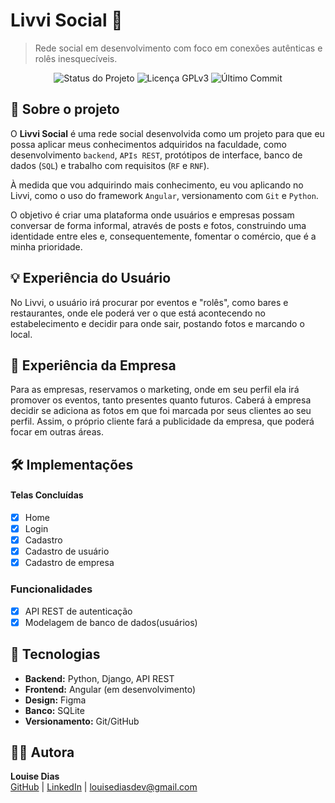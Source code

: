 #  Livvi Social 🥂

> Rede social em desenvolvimento com foco em conexões autênticas e rolês inesquecíveis.

<p align="center">
<img src="https://img.shields.io/badge/status-em%20desenvolvimento-yellow?style=for-the-badge" alt="Status do Projeto"/>
<img src="https://img.shields.io/badge/License-GPLv3-blue?style=for-the-badge" alt="Licença GPLv3"/>
<img src="https://img.shields.io/github/last-commit/louisedevs/livvi-social?style=for-the-badge" alt="Último Commit"/>
</p>


## 🚀 Sobre o projeto
O **Livvi Social** é uma rede social desenvolvida como um projeto para que eu possa aplicar meus conhecimentos adquiridos na faculdade, como desenvolvimento `backend`, `APIs REST`, protótipos de interface, banco de dados (`SQL`) e trabalho com requisitos (`RF` e `RNF`).

À medida que vou adquirindo mais conhecimento, eu vou aplicando no Livvi, como o uso do framework `Angular`, versionamento com `Git` e `Python`.

O objetivo é criar uma plataforma onde usuários e empresas possam conversar de forma informal, através de posts e fotos, construindo uma identidade entre eles e, consequentemente, fomentar o comércio, que é a minha prioridade.



## 💡 Experiência do Usuário
No Livvi, o usuário irá procurar por eventos e "rolês", como bares e restaurantes, onde ele poderá ver o que está acontecendo no estabelecimento e decidir para onde sair, postando fotos e marcando o local.


## 🏢 Experiência da Empresa
Para as empresas, reservamos o marketing, onde em seu perfil ela irá promover os eventos, tanto presentes quanto futuros. Caberá à empresa decidir se adiciona as fotos em que foi marcada por seus clientes ao seu perfil. Assim, o próprio cliente fará a publicidade da empresa, que poderá focar em outras áreas.


## 🛠️ Implementações

#### Telas Concluídas
- [X] Home
- [X] Login
- [X] Cadastro
- [X] Cadastro de usuário
- [X] Cadastro de empresa

### Funcionalidades
- [X] API REST de autenticação
- [X] Modelagem de banco de dados(usuários)

## 🔧 Tecnologias
- **Backend:** Python, Django, API REST
- **Frontend:** Angular (em desenvolvimento)
- **Design:** Figma
- **Banco:** SQLite
- **Versionamento:** Git/GitHub

## 👩‍💻 Autora
**Louise Dias**  
[GitHub](https://github.com/louisedevs) | [LinkedIn](https://linkedin.com/in/louisedias-ti) | louisediasdev@gmail.com
